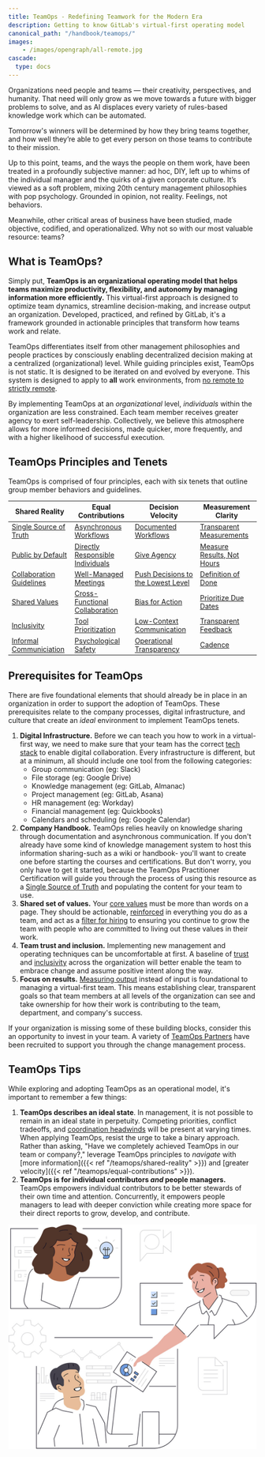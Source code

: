 ```yaml
---
title: TeamOps - Redefining Teamwork for the Modern Era
description: Getting to know GitLab's virtual-first operating model
canonical_path: "/handbook/teamops/"
images:
    - /images/opengraph/all-remote.jpg
cascade:
  type: docs
---
```


Organizations need people and teams — their creativity, perspectives, and humanity. That need will only grow as we move towards a future with bigger problems to solve, and as AI displaces every variety of rules-based knowledge work which can be automated.

Tomorrow's winners will be determined by how they bring teams together, and how well they’re able to get every person on those teams to contribute to their mission.

Up to this point, teams, and the ways the people on them work, have been treated in a profoundly subjective manner: ad hoc, DIY, left up to whims of the individual manager and the quirks of a given corporate culture. It’s viewed as a soft problem, mixing 20th century management philosophies with pop psychology. Grounded in opinion, not reality. Feelings, not behaviors.

Meanwhile, other critical areas of business have been studied, made objective, codified, and operationalized. Why not so with our most valuable resource: teams?

## What is TeamOps?

Simply put, **TeamOps is an organizational operating model that helps teams maximize productivity, flexibility, and autonomy by managing information more efficiently.** This virtual-first approach is designed to optimize team dynamics, streamline decision-making, and increase output an organization. Developed, practiced, and refined by GitLab, it's a framework grounded in actionable principles that transform how teams work and relate.

TeamOps differentiates itself from other management philosophies and people practices by consciously enabling decentralized decision making at a centralized (organizational) level. While guiding principles exist, TeamOps is not static. It is designed to be iterated on and evolved by everyone. This system is designed to apply to **all** work environments, from [no remote to strictly remote](https://about.gitlab.com/company/culture/all-remote/stages/).

By implementing TeamOps at an *organizational* level, *individuals* within the organization are less constrained. Each team member receives greater agency to exert self-leadership. Collectively, we believe this atmosphere allows for more informed decisions, made quicker, more frequently, and with a higher likelihood of successful execution.

## TeamOps Principles and Tenets

TeamOps is comprised of four principles, each with six tenets that outline group member behaviors and guidelines.

| Shared Reality | Equal Contributions | Decision Velocity | Measurement Clarity |
| ----- | ----- | ----- | ----- |
| [Single Source of Truth](/teamops/shared-reality/#single-source-of-truth-ssot) | [Asynchronous Workflows](/teamops/equal-contributions/#asynchronous-workflows) | [Documented Workflows](/teamops/decision-velocity/#documented-workflows) | [Transparent Measurements](/teamops/measurement-clarity/#transparent-measurements) |
| [Public by Default](/teamops/shared-reality/#public-by-default) | [Directly Responsible Individuals](/teamops/equal-contributions/#directly-responsible-individual-dri) | [Give Agency](/teamops/decision-velocity/#give-agency) | [Measure Results, Not Hours](/teamops/measurement-clarity/#measure-results-not-hours) |
| [Collaboration Guidelines](/teamops/shared-reality/#collaboration-guidelines) | [Well-Managed Meetings](/teamops/equal-contributions/#well-managed-meetings) | [Push Decisions to the Lowest Level](/teamops/decision-velocity/#push-decisions-to-the-lowest-possible-level) | [Definition of Done](/teamops/measurement-clarity/#definition-of-done) |
| [Shared Values](/teamops/shared-reality/#shared-values) | [Cross-Functional Collaboration](/teamops/equal-contributions/#cross-functional-collaboration) | [Bias for Action](/teamops/decision-velocity/#bias-for-action) | [Prioritize Due Dates](/teamops/measurement-clarity/#prioritize-due-dates-over-scope) |
| [Inclusivity](/teamops/shared-reality/#inclusivity) | [Tool Prioritization](/teamops/equal-contributions/#tool-prioritization) | [Low-Context Communication](/teamops/decision-velocity/#low-context-communication) | [Transparent Feedback](/teamops/measurement-clarity/#transparent-feedback) |
| [Informal Communiciation](/teamops/shared-reality/#informal-communication) | [Psychological Safety](/teamops/equal-contributions/#psychological-safety) | [Operational Transparency](/teamops/decision-velocity/#operational-transparency) | [Cadence](/teamops/measurement-clarity/#cadence) |


## Prerequisites for TeamOps

There are five foundational elements that should already be in place in an organization in order to support the adoption of TeamOps. These prerequisites relate to the company processes, digital infrastructure, and culture that create an *ideal* environment to implement TeamOps tenets.

1. **Digital Infrastructure.** Before we can teach you how to work in a virtual-first way, we need to make sure that your team has the correct [tech stack](/handbook/business-technology/tech-stack-applications/) to enable digital collaboration. Every infrastructure is different, but at a minimum, all should include one tool from the following categories:
   - Group communication (eg: Slack)
   - File storage (eg: Google Drive)
   - Knowledge management (eg: GitLab, Almanac)
   - Project management (eg: GitLab, Asana)
   - HR management (eg: Workday)
   - Financial management (eg: Quickbooks)
   - Calendars and scheduling (eg: Google Calendar)
1. **Company Handbook.** TeamOps relies heavily on knowledge sharing through documentation and asynchronous communication. If you don't already have some kind of knowledge management system to host this information sharing-such as a wiki or handbook- you'll want to create one before starting the courses and certifications. But don't worry, you only have to get it started, because the TeamOps Practitioner Certification will guide you through the process of using this resource as a [Single Source of Truth](/handbook.gitlab.com/teamops/shared-reality/#single-source-of-truth-ssot) and populating the content for your team to use.
1. **Shared set of values.** Your [core values](/handbook/values/) must be more than words on a page. They should be actionable, [reinforced](https://about.gitlab.com/company/culture/all-remote/building-culture/#reinforcing-your-values) in everything you do as a team, and act as a [filter for hiring](https://about.gitlab.com/company/culture/all-remote/building-culture/#how-do-i-assess-culture-fit-remotely) to ensuring you continue to grow the team with people who are committed to living out these values in their work.
1. **Team trust and inclusion.** Implementing new management and operating techniques can be uncomfortable at first. A baseline of [trust](https://about.gitlab.com/handbook/leadership/building-trust/) and [inclusivity](https://about.gitlab.com/company/culture/inclusion/) across the organization will better enable the team to embrace change and assume positive intent along the way.
1. **Focus on results.** [Measuring output](https://about.gitlab.com/company/culture/all-remote/management/#focusing-on-results) instead of input is foundational to managing a virtual-first team. This means establishing clear, transparent goals so that team members at all levels of the organization can see and take ownership for how their work is contributing to the team, department, and company's success.

If your organization is missing some of these building blocks, consider this an opportunity to invest in your team. A variety of [TeamOps Partners](handbook.gitlab.com/handbook/teamops/partners/) have been recruited to support you through the change management process.


## TeamOps Tips

While exploring and adopting TeamOps as an operational model, it's important to remember a few things:

1. **TeamOps describes an ideal state**. In management, it is not possible to remain in an ideal state in perpetuity. Competing priorities, conflict tradeoffs, and [coordination headwinds](https://komoroske.com/slime-mold/) will be present at varying times. When applying TeamOps, resist the urge to take a binary approach. Rather than asking, "Have we completely achieved TeamOps in our team or company?," leverage TeamOps principles to *navigate* with [more information]({{< ref "/teamops/shared-reality" >}}) and [greater velocity]({{< ref "/teamops/equal-contributions" >}}).
1. **TeamOps is for individual contributors *and* people managers.** TeamOps empowers individual contributors to be better stewards of their own time and attention. Concurrently, it empowers people managers to lead with deeper conviction while creating more space for their direct reports to grow, develop, and contribute.

![GitLab TeamOps teamwork illustration](/teamops/images/teamops-illustration_teamwork_blue.jpg)
